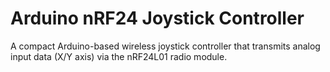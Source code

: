 # Arduino nRF24 Joystick Controller
A compact Arduino-based wireless joystick controller that transmits analog input data (X/Y axis) via the nRF24L01 radio module.
